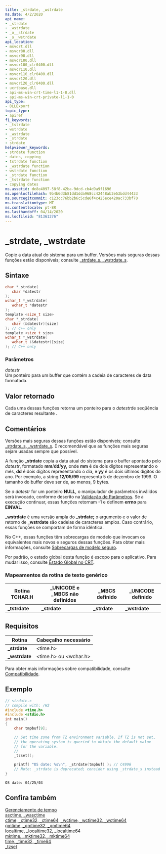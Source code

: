 ```yaml
---
title: _strdate, _wstrdate
ms.date: 4/2/2020
api_name:
- _strdate
- _wstrdate
- _o__strdate
- _o__wstrdate
api_location:
- msvcrt.dll
- msvcr80.dll
- msvcr90.dll
- msvcr100.dll
- msvcr100_clr0400.dll
- msvcr110.dll
- msvcr110_clr0400.dll
- msvcr120.dll
- msvcr120_clr0400.dll
- ucrtbase.dll
- api-ms-win-crt-time-l1-1-0.dll
- api-ms-win-crt-private-l1-1-0
api_type:
- DLLExport
topic_type:
- apiref
f1_keywords:
- _tstrdate
- wstrdate
- _wstrdate
- _strdate
- strdate
helpviewer_keywords:
- strdate function
- dates, copying
- tstrdate function
- _wstrdate function
- wstrdate function
- _strdate function
- _tstrdate function
- copying dates
ms.assetid: de8e4097-58f8-42ba-9dcd-cb4d9a9f1696
ms.openlocfilehash: 9b4b6d3b81dd1dda968cc42448ab2e53bdd44433
ms.sourcegitcommit: c123cc76bb2b6c5cde6f4c425ece420ac733bf70
ms.translationtype: MT
ms.contentlocale: pt-BR
ms.lasthandoff: 04/14/2020
ms.locfileid: "81361276"
---
```

# <a name="_strdate-_wstrdate"></a>_strdate, _wstrdate

Copie a data atual do sistema para um buffer. Versões mais seguras dessas funções estão disponíveis; consulte [_strdate_s, _wstrdate_s](strdate-s-wstrdate-s.md).

## <a name="syntax"></a>Sintaxe

```C
char *_strdate(
   char *datestr
);
wchar_t *_wstrdate(
   wchar_t *datestr
);
template <size_t size>
char *_strdate(
   char (&datestr)[size]
); // C++ only
template <size_t size>
wchar_t *_wstrdate(
   wchar_t (&datestr)[size]
); // C++ only
```

### <a name="parameters"></a>Parâmetros

*datestr*<br/>
Um ponteiro para um buffer que contém a cadeia de caracteres de data formatada.

## <a name="return-value"></a>Valor retornado

Cada uma dessas funções retorna um ponteiro para o *datestr*de seqüência de caracteres resultante .

## <a name="remarks"></a>Comentários

Versões mais seguras dessas funções estão disponíveis; consulte [_strdate_s, _wstrdate_s](strdate-s-wstrdate-s.md). É recomendável que as funções mais seguras sejam usadas sempre que possível.

A função **_strdate** copia a data atual do sistema para o buffer apontado pelo *datestr*, formatado **mm**/**dd**/**yy,** onde **mm** é de dois dígitos representando o mês, **dd** é dois dígitos representando o dia, e **yy** é os dois últimos dígitos do ano. Por exemplo, a string **12/05/99** representa 5 de dezembro de 1999. O tamanho do buffer deve ser de, ao menos, 9 bytes.

Se *o datestr* for um ponteiro **NULL,** o manipulador de parâmetros inválidos será invocado, conforme descrito na [Validação de Parâmetros](../../c-runtime-library/parameter-validation.md). Se a execução continuar, essas funções retornam -1 e definem **errno** para **EINVAL**.

**_wstrdate** é uma versão ampla do **_strdate;** o argumento e o valor de retorno de **_wstrdate** são cadeias de caracteres amplos. Caso contrário, essas funções se comportam de forma idêntica.

No C++, essas funções têm sobrecargas de modelo que invocam os equivalentes mais novos e seguros dessas funções. Para obter mais informações, consulte [Sobrecargas de modelo seguro](../../c-runtime-library/secure-template-overloads.md).

Por padrão, o estado global desta função é escopo para o aplicativo. Para mudar isso, consulte [Estado Global no CRT](../global-state.md).

### <a name="generic-text-routine-mappings"></a>Mapeamentos da rotina de texto genérico

|Rotina TCHAR.H|_UNICODE e _MBCS não definidos|_MBCS definido|_UNICODE definido|
|---------------------|------------------------------------|--------------------|-----------------------|
|**_tstrdate**|**_strdate**|**_strdate**|**_wstrdate**|

## <a name="requirements"></a>Requisitos

|Rotina|Cabeçalho necessário|
|-------------|---------------------|
|**_strdate**|\<time.h>|
|**_wstrdate**|\<time.h> ou \<wchar.h>|

Para obter mais informações sobre compatibilidade, consulte [Compatibilidade](../../c-runtime-library/compatibility.md).

## <a name="example"></a>Exemplo

```C
// strdate.c
// compile with: /W3
#include <time.h>
#include <stdio.h>
int main()
{
    char tmpbuf[9];

    // Set time zone from TZ environment variable. If TZ is not set,
    // the operating system is queried to obtain the default value
    // for the variable.
    //
    _tzset();

    printf( "OS date: %s\n", _strdate(tmpbuf) ); // C4996
    // Note: _strdate is deprecated; consider using _strdate_s instead
}
```

```Output
OS date: 04/25/03
```

## <a name="see-also"></a>Confira também

[Gerenciamento de tempo](../../c-runtime-library/time-management.md)<br/>
[asctime, _wasctime](asctime-wasctime.md)<br/>
[ctime, _ctime32, _ctime64, _wctime, _wctime32, _wctime64](ctime-ctime32-ctime64-wctime-wctime32-wctime64.md)<br/>
[gmtime, _gmtime32, _gmtime64](gmtime-gmtime32-gmtime64.md)<br/>
[localtime, _localtime32, _localtime64](localtime-localtime32-localtime64.md)<br/>
[mktime, _mktime32, _mktime64](mktime-mktime32-mktime64.md)<br/>
[time, _time32, _time64](time-time32-time64.md)<br/>
[_tzset](tzset.md)<br/>

